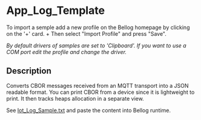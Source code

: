
# App_Log_Template

To import a semple add a new profile on the Bellog homepage by clicking on the '+' card. +
Then select "Import Profile" and press "Save".

*By default drivers of samples are set to 'Clipboard'. If you want to use a COM port edit the profile and change the driver.*

## Description

Converts CBOR messages received from an MQTT transport into a JSON readable format. You can print CBOR from a device since it is lightweight to print.
It then tracks heaps allocation in a separate view.

See [Iot_Log_Sample.txt](./Iot_Log_Sample.txt) and paste the content into Bellog runtime.
